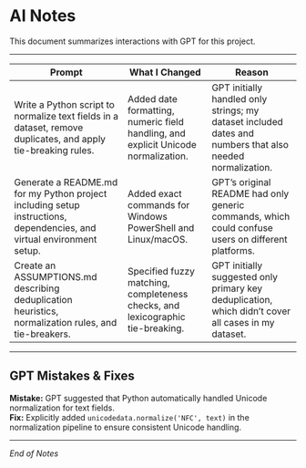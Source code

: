 # AI Notes

This document summarizes interactions with GPT for this project.

---

| Prompt | What I Changed | Reason |
|--------|----------------|--------|
| Write a Python script to normalize text fields in a dataset, remove duplicates, and apply tie-breaking rules. | Added date formatting, numeric field handling, and explicit Unicode normalization. | GPT initially handled only strings; my dataset included dates and numbers that also needed normalization. |
| Generate a README.md for my Python project including setup instructions, dependencies, and virtual environment setup. | Added exact commands for Windows PowerShell and Linux/macOS. | GPT’s original README had only generic commands, which could confuse users on different platforms. |
| Create an ASSUMPTIONS.md describing deduplication heuristics, normalization rules, and tie-breakers. | Specified fuzzy matching, completeness checks, and lexicographic tie-breaking. | GPT initially suggested only primary key deduplication, which didn’t cover all cases in my dataset. |

---

## GPT Mistakes & Fixes

**Mistake:** GPT suggested that Python automatically handled Unicode normalization for text fields.  
**Fix:** Explicitly added `unicodedata.normalize('NFC', text)` in the normalization pipeline to ensure consistent Unicode handling.  

---

*End of Notes*
